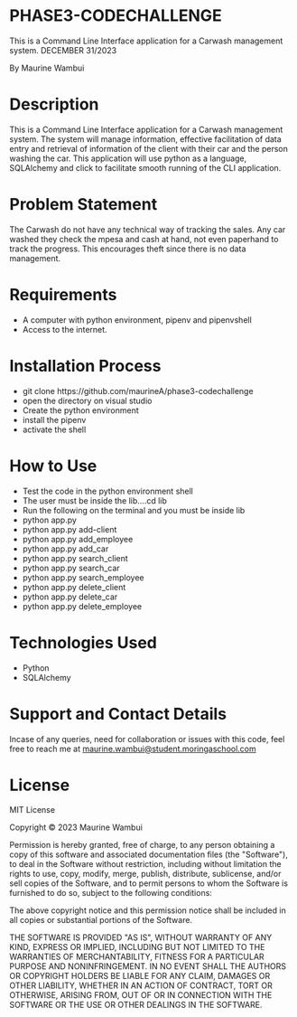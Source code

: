 # PHASE3-CODECHALLENGE

This is a Command Line Interface application for a Carwash management system. DECEMBER 31/2023

By Maurine Wambui

# Description

This is a Command Line Interface application for a Carwash  management system. The system will manage information, effective facilitation of data entry and retrieval of information of the client with their car and the person washing the car. This application will use python as a language, SQLAlchemy and click to facilitate smooth running of the CLI application.

# Problem Statement
The Carwash do not have any technical way of tracking the sales. Any car washed they check the mpesa and cash at hand, not even paperhand to track the progress. This encourages theft since there is no data management.

# Requirements

<ul>
<li>A computer with python environment, pipenv and pipenvshell</li>
<li>Access to the internet.</li>
</ul>

# Installation Process

<ul>
<li>git clone https://github.com/maurineA/phase3-codechallenge</li>
<li>open the directory on visual studio</li>
<li>Create the python environment</li>
<li>install the pipenv</li>
<li>activate the shell</li>
</ul>

# How to Use

<ul>
<li>Test the code in the python environment shell
      <li>The user must be inside the lib....cd lib </li>
      <li>Run the following on the terminal and you must be inside lib
            <li>python app.py</li>
            <li>python app.py add-client</li>
            <li>python app.py add_employee</li>
            <li>python app.py add_car</li>
            <li>python app.py search_client</li>
            <li>python app.py search_car</li>
            <li>python app.py search_employee</li>
            <li>python app.py delete_client</li>
            <li>python app.py delete_car</li>
            <li>python app.py delete_employee</li>
</li>
      
</li>

</ul>

# Technologies Used
<ul>
<li>Python</li>
<li>SQLAlchemy</li>
</ul>


# Support and Contact Details

Incase of any queries, need for collaboration or issues with this code, feel free to reach me at maurine.wambui@student.moringaschool.com

# License

MIT License

Copyright © 2023 Maurine Wambui 

Permission is hereby granted, free of charge, to any person obtaining a copy of this software and associated documentation files (the "Software"), to deal in the Software without restriction, including without limitation the rights to use, copy, modify, merge, publish, distribute, sublicense, and/or sell copies of the Software, and to permit persons to whom the Software is furnished to do so, subject to the following conditions:

The above copyright notice and this permission notice shall be included in all copies or substantial portions of the Software.

THE SOFTWARE IS PROVIDED "AS IS", WITHOUT WARRANTY OF ANY KIND, EXPRESS OR IMPLIED, INCLUDING BUT NOT LIMITED TO THE WARRANTIES OF MERCHANTABILITY, FITNESS FOR A PARTICULAR PURPOSE AND NONINFRINGEMENT. IN NO EVENT SHALL THE AUTHORS OR COPYRIGHT HOLDERS BE LIABLE FOR ANY CLAIM, DAMAGES OR OTHER LIABILITY, WHETHER IN AN ACTION OF CONTRACT, TORT OR OTHERWISE, ARISING FROM, OUT OF OR IN CONNECTION WITH THE SOFTWARE OR THE USE OR OTHER DEALINGS IN THE SOFTWARE.



  